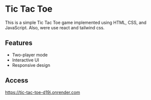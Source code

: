 # Tic Tac Toe

This is a simple Tic Tac Toe game implemented using HTML, CSS, and JavaScript. Also, were use react and tailwind css.

## Features

- Two-player mode
- Interactive UI
- Responsive design

## Access

https://tic-tac-toe-d19j.onrender.com


